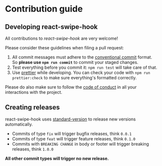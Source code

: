 # Contribution guide

## Developing react-swipe-hook

All contributions to _react-swipe-hook_ are very welcome!

Please consider these guidelines when filing a pull request:

1. All commit messages must adhere to the [conventional commit](https://www.conventionalcommits.org/en/v1.0.0/) format. So **please use `npm run commit`** to commit your staged changes.
2. Test everything before you commit it: `npm run test` will take care of that.
3. Use [prettier](https://prettier.io) while developing. You can check your code with `npm run prettier:check` to make sure everything's formatted correctly.

Please do also make sure to follow the [code of conduct](#code-of-conduct) in all your interactions with the project.

## Creating releases

react-swipe-hook uses [standard-version](https://github.com/conventional-changelog/standard-version)
to release new versions automatically.

*  Commits of type `fix` will trigger bugfix releases, think `0.0.1`
*  Commits of type `feat` will trigger feature releases, think `0.1.0`
*  Commits with `BREAKING CHANGE` in body or footer will trigger breaking releases, think `1.0.0`

**All other commit types will trigger no new release.**
